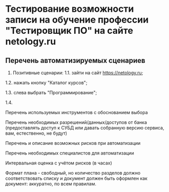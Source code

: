 # Тестирование возможности записи на обучение профессии "Тестировщик ПО" на сайте netology.ru

## Перечень автоматизируемых сценариев
1. Позитивные сценарии:
1.1. зайти на сайт https://netology.ru;

1.2. нажать кнопку "Каталог курсов";

1.3. слева выбрать "Программирование";

1.4. 
   

Перечень используемых инструментов с обоснованием выбора

Перечень необходимых разрешений/данных/доступов от банка 
(предоставлять доступ к СУБД или давать собранную версию сервиса,
вам, естественно, не будут)

Перечень и описание возможных рисков при автоматизации

Перечень необходимых специалистов для автоматизации

Интервальная оценка с учётом рисков (в часах)

Формат плана - свободный, но количество разделов
должно соответствовать списку и документ
должен быть оформлен как документ: аккуратно, по всем правилам.


